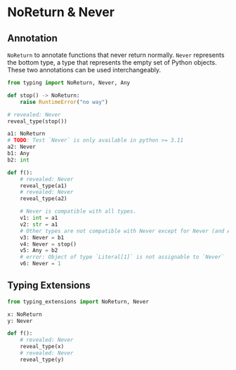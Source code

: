 # NoReturn & Never

## Annotation

`NoReturn` to annotate functions that never return normally. `Never` represents the bottom type, a
type that represents the empty set of Python objects. These two annotations can be used
interchangeably.

```py
from typing import NoReturn, Never, Any

def stop() -> NoReturn:
    raise RuntimeError("no way")

# revealed: Never
reveal_type(stop())

a1: NoReturn
# TODO: Test `Never` is only available in python >= 3.11
a2: Never
b1: Any
b2: int

def f():
    # revealed: Never
    reveal_type(a1)
    # revealed: Never
    reveal_type(a2)

    # Never is compatible with all types.
    v1: int = a1
    v2: str = a1
    # Other types are not compatible with Never except for Never (and Any).
    v3: Never = b1
    v4: Never = stop()
    v5: Any = b2
    # error: Object of type `Literal[1]` is not assignable to `Never`
    v6: Never = 1
```

## Typing Extensions

```py
from typing_extensions import NoReturn, Never

x: NoReturn
y: Never

def f():
    # revealed: Never
    reveal_type(x)
    # revealed: Never
    reveal_type(y)
```
